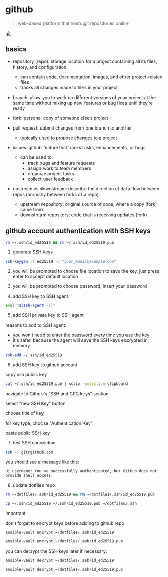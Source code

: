
# github

> web-based platform that hosts git repositories online

[git](./git.md)

## basics

- repository (repo): storage location for a project containing all its files, history, and configuration
  - can contain code, documentation, images, and other project-related files
  - tracks all changes made to files in your project
- branch: allow you to work on different versions of your project at the same time without mixing up new features or bug fixes until they’re ready
- fork: personal copy of someone else’s project
- pull request: submit changes from one branch to another
  - typically used to propose changes to a project
- issues: github feature that tracks tasks, enhancements, or bugs
  - can be used to:
    - track bugs and feature requests
    - assign work to team members
    - organize project tasks
    - collect user feedback

- upstream vs downstream: describe the direction of data flow between repos (normally between forks of a repo)
  - upstream repository: original source of code, where a copy (fork) came from
  - downstream repository: code that is receiving updates (fork)

## github account authentication with SSH keys

```bash
rm ~/.ssh/id_ed25519 && rm ~/.ssh/id_ed25519.pub
```

1. generate SSH keys

```bash
ssh-keygen -t ed25519 -C "your_email@example.com"
```

2. you will be prompted to choose file location to save the key, just press enter to accept default location

3. you will be prompted to choose password, insert your password

4. add SSH key to SSH agent

```bash
eval "$(ssh-agent -s)"
```

5. add SSH private key to SSH agent

reasons to add to SSH agent:
- you won't need to enter the password every time you use the key
- it's safer, because the agent will save the SSH keys encrypted in memory

```bash
ssh-add ~/.ssh/id_ed25519
```

6. add SSH key to github account

copy ssh public key

```bash
cat ~/.ssh/id_ed25519.pub | xclip -selection clipboard
```

navigate to Github's "SSH and GPG keys" section

select "new SSH key" button

choose title of key

for key type, choose "Authentication Key"

paste public SSH key

7. test SSH connection

```bash
ssh -T git@github.com
```

you should see a message like this:

```
Hi username! You've successfully authenticated, but GitHub does not provide shell access.
```

8. update dotfiles repo

```bash
rm ~/dotfiles/.ssh/id_ed25519 && rm ~/dotfiles/.ssh/id_ed25519.pub
```

```bash
cp ~/.ssh/id_ed25519 ~/.ssh/id_ed25519.pub ~/dotfiles/.ssh
```

> [!IMPORTANT]
> don't forget to encrypt keys before adding to github repo

```bash
ansible-vault encrypt ~/dotfiles/.ssh/id_ed25519
```

```bash
ansible-vault encrypt ~/dotfiles/.ssh/id_ed25519.pub
```

you can decrypt the SSH keys later if necessary:

```bash
ansible-vault decrypt ~/dotfiles/.ssh/id_ed25519
```

```bash
ansible-vault decrypt ~/dotfiles/.ssh/id_ed25519.pub
```
